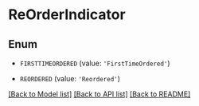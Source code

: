 # ReOrderIndicator


## Enum

* `FIRSTTIMEORDERED` (value: `'FirstTimeOrdered'`)

* `REORDERED` (value: `'Reordered'`)

[[Back to Model list]](../README.md#documentation-for-models) [[Back to API list]](../README.md#documentation-for-api-endpoints) [[Back to README]](../README.md)


